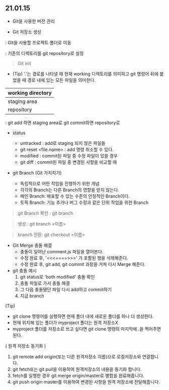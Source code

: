 ## 21.01.15
* Git을 사용한 버전 관리

* Git 저장소 생성

: Git을 사용할 프로젝트 폴더로 이동

: 기존의 디렉토리를 git repository로 설정
> Git init

* (Tip) '.'는 경로를 나타낼 때 현재 working 디렉토리를 의미하고 git 명령어 뒤에 붙었을 때 경로 내에 있는 모든 파일을 의미한다.

| working directory |
|---|              
| staging area |
| repository |

: git add 하면 staging area로 git commit하면 repository로

* status
    * untracked : add로 staging 되지 않은 파일들
    * git reset <file.name> : add 명령 취소할 수 있다.
    * modified : commit된 파일 중 수정 파일이 있을 경우
    * git diff : commit된 파일 중 변경된 사항을 비교할 때

* git Branch (Git 가지치기)
    * 독립적으로 어떤 작업을 진행하기 위한 개념
    * 각각의 Branch는 다른 Branch의 영향을 받지 않는다.
    * 메인 Branch: 배포할 수 있는 수준의 안정적인 Branch이다.
    * 토픽 Branch: 기능 추가나 버그 수정과 같은 단위 작업을 위한 Branch

> git Branch 확인 : git branch

> 생성 : git branch <이름>

> branch 전환: git checkout <이름>

* Git Merge 충돌 해결
    * 충돌이 일어난 comment.js 파일을 열어본다.
    * 수정 완료 후, '<<<====>>>' 가 포함된 행을 삭제해준다.
    * 수정 완료 후, git add, git commit 과정을 거쳐 다시 Merge 해준다.
* git 충돌 예시
    1. git status로 'both modified' 충돌 확인
    2. 충돌 파일로 가서 충돌 해결
    3. 그 다음 충돌됐던 파일 다시 add하고 commit하기
    4. 지금 branch 

(Tip) 
* git clone 명령어를 실행하면 현재 폴더 내에 새로운 폴더를 하나 더 생성한다.
* 현재 위치해 있는 폴더가 myproject 폴더는 원격 저장소X
* myproject 폴더를 저장소로 쓰고 싶다면 git clone 명령의 마지막에 .을 찍어주면 된다.

( 원격 저장소 동기화 )
1. git remote add origin(또는 다른 원격저장소 이름)으로 로컬저장소와 연결합니다.
2. git fetch또는 git pull을 이용하여 원격저장소의 내용을 동기화 합니다.
3. fetch를 실행한 경우 git merge origin/master로 병합을 완료해줍니다.
4. git push origin master를 이용하여 변경된 사항을 원격 저장소에 전달해줍니다.

